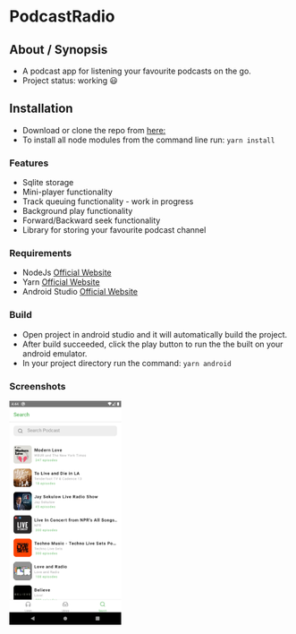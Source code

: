 # PodcastRadio

## About / Synopsis

* A podcast app for listening your favourite podcasts on the go.
* Project status: working :smiley:

## Installation
* Download or clone the repo from [here:](https://github.com/Casneil/Podcast_App)
* To install all node modules from the command line run: `yarn install`

### Features
* Sqlite storage
* Mini-player functionality
* Track queuing functionality - work in progress
* Background play functionality
* Forward/Backward seek functionality
* Library for storing your favourite podcast channel

### Requirements

* NodeJs [Official Website](https://nodejs.org/en/download/)
* Yarn [Official Website](https://yarnpkg.com/getting-started/install)
* Android Studio [Official Website](https://developer.android.com/studio)

### Build
    
* Open project in android studio and it will automatically build the project.
* After build succeeded, click the play button to run the the built on your android emulator.
* In your project directory run the command: `yarn android`

### Screenshots
<img src="screenshots/Screenshot_1600008297.png" width="200">

